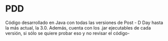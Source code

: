 # PDD
Código desarrollado en Java con todas las versiones de Post - D Day hasta la más actual, la 3.0. Además, cuenta con los .jar ejecutables de cada versión, si sólo se quiere probar eso y no revisar el código-
